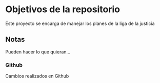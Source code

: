 # Objetivos de la repositorio

Este proyecto se encarga de manejar los planes de la liga de la justicia


## Notas
Pueden hacer lo que quieran...

###  Github
Cambios realizados en Github
